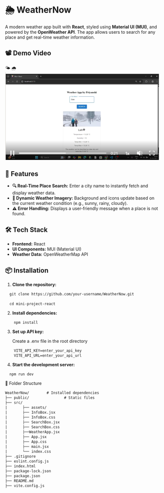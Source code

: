# 🌦️ WeatherNow 

A modern weather app built with **React**, styled using **Material UI (MUI)**, and powered by the **OpenWeather API**. The app allows users to search for any place and get real-time weather information.


## 📽 Demo Video
🌤️ 🌧️
[![Watch the demo](.\src\assets\cover_pic.png)](https://www.linkedin.com/posts/priyanshi-sahu-3a7544281_webdevelopment-reactjs-materialui-activity-7376970252158423040-6C4u?utm_source=share&utm_medium=member_desktop&rcm=ACoAAESZ7S8BImojSrqrY7ikQHo1ij8eKy7L6Tw)


## 🚀 Features

- **🔍 Real-Time Place Search:** Enter a city name to instantly fetch and display weather data.
- **🌄 Dynamic Weather Imagery:** Background and icons update based on the current weather condition (e.g., sunny, rainy, cloudy).
- **⚠️ Error Handling:** Displays a user-friendly message when a place is not found.


## 🛠️ Tech Stack

- **Frontend:** React
- **UI Components:** MUI (Material UI)
- **Weather Data:** OpenWeatherMap API

## 📦 Installation

1. **Clone the repository:**

  ```
    git clone https://github.com/your-username/WeatherNow.git

    cd mini-project-react   
  ```

2. **Install dependencies:**
```
    npm install
```

3. **Set up API key:**

    Create a .env file in the root directory 
```
    VITE_API_KEY=enter_your_api_key
    VITE_API_URL=enter_your_api_url
```



4. **Start the development server:**
  ```
    npm run dev
  ```




📁 Folder Structure

```
WeatherNow/        # Installed dependencies
├── public/                # Static files 
├── src/  
|       ├── assets/
|       ├── InfoBox.jsx
|       ├── InfoBox.css
|       ├── SearchBox.jsx
|       ├── SearchBox.css
|       ├──WeatherApp.jsx
|       ├── App.jsx
|       ├── App.css
|       ├── main.jsx
|       └── index.css                                
├── .gitignore             
├── eslint.config.js       
├── index.html             
├── package-lock.json     
├── package.json           
├── README.md             
├── vite.config.js        


```